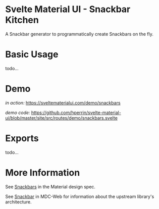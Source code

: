 # Svelte Material UI - Snackbar Kitchen

A Snackbar generator to programmatically create Snackbars on the fly.

# Basic Usage

todo...

# Demo

_in action:_ https://sveltematerialui.com/demo/snackbars

_demo code:_ https://github.com/hperrin/svelte-material-ui/blob/master/site/src/routes/demo/snackbars.svelte

# Exports

todo...

# More Information

See [Snackbars](https://material.io/components/snackbars) in the Material design spec.

See [Snackbar](https://github.com/material-components/material-components-web/tree/v10.0.0/packages/mdc-snackbar) in MDC-Web for information about the upstream library's architecture.
